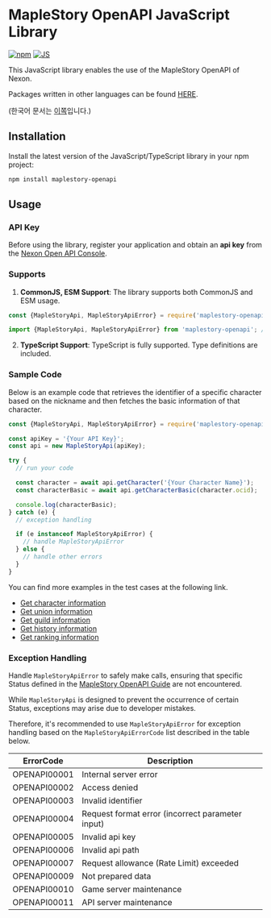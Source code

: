 # MapleStory OpenAPI JavaScript Library

[![npm](https://img.shields.io/npm/v/maplestory-openapi)](https://www.npmjs.com/package/maplestory-openapi)
[![JS](https://github.com/SpiralMoon/maplestory.openapi/actions/workflows/js_test.yaml/badge.svg)](https://github.com/SpiralMoon/maplestory.openapi/actions/workflows/js_test.yaml)

This JavaScript library enables the use of the MapleStory OpenAPI of Nexon.

Packages written in other languages can be found [HERE](https://github.com/SpiralMoon/maplestory.openapi).

(한국어 문서는 [이쪽](https://github.com/SpiralMoon/maplestory.openapi/blob/master/js/README.md)입니다.)

## Installation

Install the latest version of the JavaScript/TypeScript library in your npm project:

```bash
npm install maplestory-openapi
```

## Usage

### API Key

Before using the library, register your application and obtain an **api key** from the [Nexon Open API Console](https://openapi.nexon.com/my-application/).

### Supports

1. **CommonJS, ESM Support**: The library supports both CommonJS and ESM usage.

```javascript
const {MapleStoryApi, MapleStoryApiError} = require('maplestory-openapi'); // CommonJS
```
```typescript
import {MapleStoryApi, MapleStoryApiError} from 'maplestory-openapi'; // ESM
```

2. **TypeScript Support**: TypeScript is fully supported. Type definitions are included.

### Sample Code

Below is an example code that retrieves the identifier of a specific character based on the nickname and then fetches the basic information of that character.

```javascript
const {MapleStoryApi, MapleStoryApiError} = require('maplestory-openapi');

const apiKey = '{Your API Key}';
const api = new MapleStoryApi(apiKey);

try {
  // run your code

  const character = await api.getCharacter('{Your Character Name}');
  const characterBasic = await api.getCharacterBasic(character.ocid);

  console.log(characterBasic);
} catch (e) {
  // exception handling

  if (e instanceof MapleStoryApiError) {
    // handle MapleStoryApiError
  } else {
    // handle other errors
  }
}
```

You can find more examples in the test cases at the following link.

- [Get character information](https://github.com/SpiralMoon/maplestory.openapi/blob/master/js/test/characterApi.test.ts)
- [Get union information](https://github.com/SpiralMoon/maplestory.openapi/blob/master/js/test/unionApi.test.ts)
- [Get guild information](https://github.com/SpiralMoon/maplestory.openapi/blob/master/js/test/guildApi.test.ts)
- [Get history information](https://github.com/SpiralMoon/maplestory.openapi/blob/master/js/test/historyApi.test.ts)
- [Get ranking information](https://github.com/SpiralMoon/maplestory.openapi/blob/master/js/test/rankingApi.test.ts)

### Exception Handling

Handle `MapleStoryApiError` to safely make calls, ensuring that specific Status defined in the [MapleStory OpenAPI Guide](https://openapi.nexon.com/guide/request-api) are not encountered.

While `MapleStoryApi` is designed to prevent the occurrence of certain Status, exceptions may arise due to developer mistakes.

Therefore, it's recommended to use `MapleStoryApiError` for exception handling based on the `MapleStoryApiErrorCode` list described in the table below.

| ErrorCode    | Description                                      |
|--------------|--------------------------------------------------|
| OPENAPI00001 | Internal server error                            |
| OPENAPI00002 | Access denied                                    |
| OPENAPI00003 | Invalid identifier                               |
| OPENAPI00004 | Request format error (incorrect parameter input) |
| OPENAPI00005 | Invalid api key                                  |
| OPENAPI00006 | Invalid api path                                 |
| OPENAPI00007 | Request allowance (Rate Limit) exceeded          |
| OPENAPI00009 | Not prepared data                                |
| OPENAPI00010 | Game server maintenance                          |
| OPENAPI00011 | API server maintenance                           |
